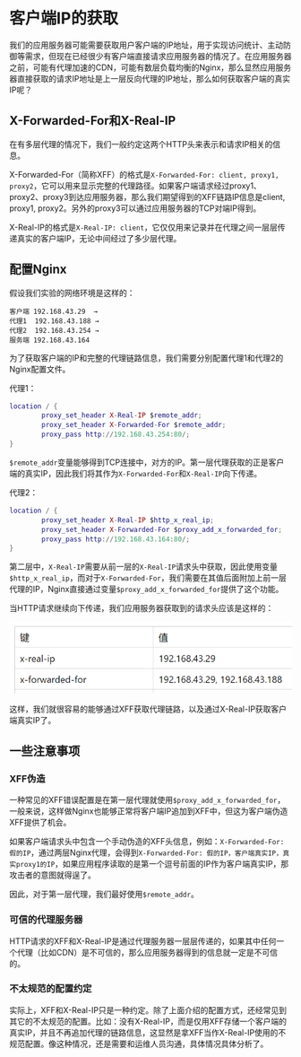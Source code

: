# 客户端IP的获取

我们的应用服务器可能需要获取用户客户端的IP地址，用于实现访问统计、主动防御等需求，但现在已经很少有客户端直接请求应用服务器的情况了。在应用服务器之前，可能有代理加速的CDN，可能有数层负载均衡的Nginx，那么显然应用服务器直接获取的请求IP地址是上一层反向代理的IP地址，那么如何获取客户端的真实IP呢？

## X-Forwarded-For和X-Real-IP

在有多层代理的情况下，我们一般约定这两个HTTP头来表示和请求IP相关的信息。

X-Forwarded-For（简称XFF）的格式是`X-Forwarded-For: client, proxy1, proxy2`，它可以用来显示完整的代理路径。如果客户端请求经过proxy1、proxy2、proxy3到达应用服务器，那么我们期望得到的XFF链路IP信息是client, proxy1, proxy2。另外的proxy3可以通过应用服务器的TCP对端IP得到。

X-Real-IP的格式是`X-Real-IP: client`，它仅仅用来记录并在代理之间一层层传递真实的客户端IP，无论中间经过了多少层代理。

## 配置Nginx

假设我们实验的网络环境是这样的：

```
客户端 192.168.43.29  →
代理1  192.168.43.188 →
代理2  192.168.43.254 →
服务端 192.168.43.164
```

为了获取客户端的IP和完整的代理链路信息，我们需要分别配置代理1和代理2的Nginx配置文件。

代理1：
```lua
location / {
        proxy_set_header X-Real-IP $remote_addr;
        proxy_set_header X-Forwarded-For $remote_addr;
        proxy_pass http://192.168.43.254:80/;
}
```

`$remote_addr`变量能够得到TCP连接中，对方的IP。第一层代理获取的正是客户端的真实IP，因此我们将其作为`X-Forwarded-For`和`X-Real-IP`向下传递。

代理2：
```lua
location / {
        proxy_set_header X-Real-IP $http_x_real_ip;
        proxy_set_header X-Forwarded-For $proxy_add_x_forwarded_for;
        proxy_pass http://192.168.43.164:80/;
}
```

第二层中，`X-Real-IP`需要从前一层的`X-Real-IP`请求头中获取，因此使用变量`$http_x_real_ip`，而对于`X-Forwarded-For`，我们需要在其值后面附加上前一层代理的IP，Nginx直接通过变量`$proxy_add_x_forwarded_for`提供了这个功能。

当HTTP请求继续向下传递，我们应用服务器获取到的请求头应该是这样的：

![](res/1.png)

这样，我们就很容易的能够通过XFF获取代理链路，以及通过X-Real-IP获取客户端真实IP了。

## 一些注意事项

### XFF伪造

一种常见的XFF错误配置是在第一层代理就使用`$proxy_add_x_forwarded_for`，一般来说，这样做Nginx也能够正常将客户端IP追加到XFF中，但这为客户端伪造XFF提供了机会。

如果客户端请求头中包含一个手动伪造的XFF头信息，例如：`X-Forwarded-For: 假的IP`，通过两层Nginx代理，会得到`X-Forwarded-For: 假的IP，客户端真实IP，真实proxy1的IP`，如果应用程序读取的是第一个逗号前面的IP作为客户端真实IP，那攻击者的意图就得逞了。

因此，对于第一层代理，我们最好使用`$remote_addr`。

### 可信的代理服务器

HTTP请求的XFF和X-Real-IP是通过代理服务器一层层传递的，如果其中任何一个代理（比如CDN）是不可信的，那么应用服务器得到的信息就一定是不可信的。

### 不太规范的配置约定

实际上，XFF和X-Real-IP只是一种约定。除了上面介绍的配置方式，还经常见到其它的不太规范的配置。比如：没有X-Real-IP，而是仅用XFF存储一个客户端的真实IP，并且不再追加代理的链路信息，这显然是拿XFF当作X-Real-IP使用的不规范配置。像这种情况，还是需要和运维人员沟通，具体情况具体分析了。
